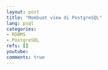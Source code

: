```yaml
---
layout: post
title: "Membuat view di PostgreSQL"
lang: psql
categories:
- RDBMS
- PostgreSQL
refs: []
youtube: 
comments: true
---
```


